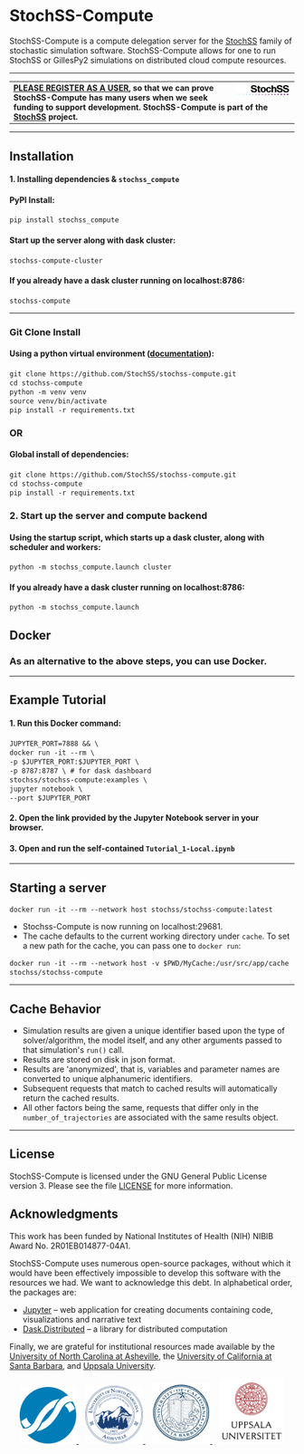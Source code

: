 # StochSS-Compute

StochSS-Compute is a compute delegation server for the [StochSS](https://github.com/StochSS) family of stochastic simulation software. StochSS-Compute allows for one to run StochSS or GillesPy2 simulations on distributed cloud compute resources.
***
<table><tr><td><b>
<img width="20%" align="right" src="https://raw.githubusercontent.com/StochSS/GillesPy2/develop/.graphics/stochss-logo.png">
<a href="https://docs.google.com/forms/d/12tAH4f8CJ-3F-lK44Q9uQHFio_mGoK0oY829q5lD7i4/viewform">PLEASE REGISTER AS A USER</a>, so that we can prove StochSS-Compute has many users when we seek funding to support development. StochSS-Compute is part of the <a href="http://www.stochss.org">StochSS</a> project.
</td></tr></table>

***
## Installation 

#### 1. Installing dependencies & `stochss_compute`
#### PyPI Install:
```
pip install stochss_compute
```
#### Start up the server along with dask cluster:
```
stochss-compute-cluster
```
#### If you already have a dask cluster running on localhost:8786:
```
stochss-compute
```
***
### Git Clone Install
#### Using a python virtual environment ([documentation](https://packaging.python.org/guides/installing-using-pip-and-virtual-environments/#creating-a-virtual-environment)):
```
git clone https://github.com/StochSS/stochss-compute.git
cd stochss-compute
python -m venv venv 
source venv/bin/activate
pip install -r requirements.txt
```
### OR
#### Global install of dependencies:
```
git clone https://github.com/StochSS/stochss-compute.git
cd stochss-compute
pip install -r requirements.txt
```

### 2. Start up the server and compute backend
#### Using the startup script, which starts up a dask cluster, along with scheduler and workers:
```
python -m stochss_compute.launch cluster 
```
#### If you already have a dask cluster running on localhost:8786:
```
python -m stochss_compute.launch
```

## Docker
### As an alternative to the above steps, you can use Docker.
***
## Example Tutorial
#### 1. Run this Docker command:
```
JUPYTER_PORT=7888 && \
docker run -it --rm \
-p $JUPYTER_PORT:$JUPYTER_PORT \
-p 8787:8787 \ # for dask dashboard
stochss/stochss-compute:examples \
jupyter notebook \
--port $JUPYTER_PORT
```
#### 2. Open the link provided by the Jupyter Notebook server in your browser.
#### 3. Open and run the self-contained `Tutorial_1-Local.ipynb`
***
## Starting a server

```
docker run -it --rm --network host stochss/stochss-compute:latest
```

- Stochss-Compute is now running on localhost:29681.
- The cache defaults to the current working directory under `cache`. To set a new path for the cache, you can pass one to `docker run`:
```
docker run -it --rm --network host -v $PWD/MyCache:/usr/src/app/cache stochss/stochss-compute
```
***
## Cache Behavior
- Simulation results are given a unique identifier based upon the type of solver/algorithm, the model itself, and any other arguments passed to that simulation's `run()` call.
- Results are stored on disk in json format. 
- Results are 'anonymized', that is, variables and parameter names are converted to unique alphanumeric identifiers.
- Subsequent requests that match to cached results will automatically return the cached results.
- All other factors being the same, requests that differ only in the `number_of_trajectories` are associated with the same results object.
***

License
-------

StochSS-Compute is licensed under the GNU General Public License version 3.  Please see the file [LICENSE](https://github.com/StochSS/stochss-compute/blob/main/LICENSE.md) for more information.

Acknowledgments
---------------

This work has been funded by National Institutes of Health (NIH) NIBIB Award No. 2R01EB014877-04A1.

StochSS-Compute uses numerous open-source packages, without which it would have been effectively impossible to develop this software with the resources we had.  We want to acknowledge this debt.  In alphabetical order, the packages are:

* [Jupyter](https://jupyter.org) &ndash; web application for creating documents containing code, visualizations and narrative text
* [Dask.Distributed](https://distributed.dask.org) &ndash; a library for distributed computation

Finally, we are grateful for institutional resources made available by the [University of North Carolina at Asheville](https://www.unca.edu), the [University of California at Santa Barbara](https://ucsb.edu), and [Uppsala University](https://www.it.uu.se).

<div align="center">
  <a href="https://www.nigms.nih.gov">
    <img width="100" height="100" src="https://raw.githubusercontent.com/StochSS/GillesPy2/develop/.graphics/US-NIH-NIGMS-Logo.png">
  </a>
  &nbsp;&nbsp;
  <a href="https://www.unca.edu">
    <img height="102" src="https://raw.githubusercontent.com/StochSS/GillesPy2/develop/.graphics/UNCASEAL_blue.png">
  </a>
  &nbsp;&nbsp;
  <a href="https://www.ucsb.edu">
    <img height="108" src="https://raw.githubusercontent.com/StochSS/GillesPy2/develop/.graphics/ucsb-seal-navy.jpg">
  </a>
  &nbsp;&nbsp;
  <a href="https://www.it.uu.se">
    <img height="115" src="https://raw.githubusercontent.com/StochSS/GillesPy2/develop/.graphics/uppsala-universitet-logo-svg-vector.png">
  </a>
</div>
